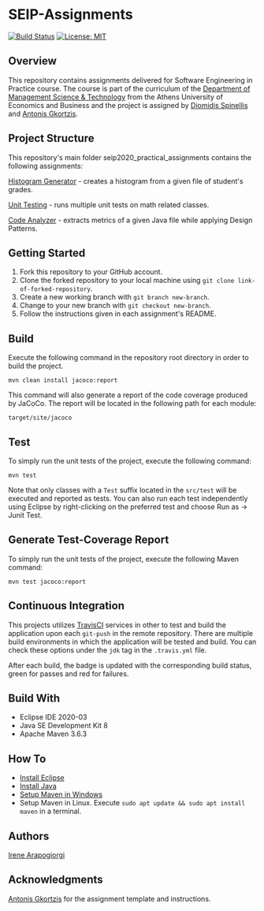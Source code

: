 # SEIP-Assignments
[![Build Status](https://travis-ci.com/IreneArapogiorgi/SEIP-Assignments.svg?token=DbTRNzdsiZ9EWLeNqxpq&branch=development)](https://travis-ci.com/IreneArapogiorgi/SEIP-Assignments)
[![License: MIT](https://img.shields.io/badge/License-MIT-yellow.svg)](https://opensource.org/licenses/MIT)

## Overview
This repository contains assignments delivered for Software Engineering in Practice course. The course is part of the curriculum of the [Department of Management Science & Technology](https://www.dept.aueb.gr/en/dmst) from the Athens University of Economics and Business and the project is assigned by [Diomidis Spinellis](https://github.com/dspinellis) and [Antonis Gkortzis](https://github.com/AntonisGkortzis).

## Project Structure
This repository's main folder seip2020_practical_assignments contains the following assignments:

[Histogram Generator](seip2020_practical_assignments/gradeshistogram) - creates a histogram from a given file of student's grades.

[Unit Testing](seip2020_practical_assignments/unittesting) - runs multiple unit tests on math related classes.

[Code Analyzer](seip2020_practical_assignments/codeanalyzer) - extracts metrics of a given Java file while applying Design Patterns.

## Getting Started
1. Fork this repository to your GitHub account.
2. Clone the forked repository to your local machine using ```git clone link-of-forked-repository```.
3. Create a new working branch with ```git branch new-branch```.
4. Change to your new branch with ```git checkout new-branch```.
5. Follow the instructions given in each assignment's README.

## Build
Execute the following command in the repository root directory in order to build the project.
```
mvn clean install jacoco:report
```
This command will also generate a report of the code coverage produced by JaCoCo. The report will be located in the following path for each module:
```
target/site/jacoco
```

## Test
To simply run the unit tests of the project, execute the following command:
```
mvn test
```
Note that only classes with a ```Test``` suffix located in the ```src/test``` will be executed and reported as tests.
You can also run each test independently using Eclipse by right-clicking on the preferred test and choose Run as -> Junit Test.

## Generate Test-Coverage Report
To simply run the unit tests of the project, execute the following Maven command:
```
mvn test jacoco:report
```

## Continuous Integration
This projects utilizes [TravisCI](https://docs.travis-ci.com/user/tutorial/) services in other to test and build the application upon each ```git-push``` in the remote repository. There are multiple build environments in which the application will be tested and build. You can check these options under the ```jdk``` tag in the ```.travis.yml``` file.

After each build, the badge is updated with the corresponding build status, green for passes and red for failures.

## Build With
* Eclipse IDE 2020-03
* Java SE Development Kit 8
* Apache Maven 3.6.3

## How To
* [Install Eclipse](https://www.eclipse.org/downloads/)
* [Install Java](https://www.oracle.com/java/technologies/javase-jdk8-downloads.html)
* [Setup Maven in Windows](https://mkyong.com/maven/how-to-install-maven-in-windows/)
* Setup Maven in Linux. Execute ```sudo apt update && sudo apt install maven``` in a terminal.

## Authors
[Irene Arapogiorgi](https://gr.linkedin.com/in/irene-arapogiorgi)

## Acknowledgments
[Antonis Gkortzis](https://github.com/AntonisGkortzis) for the assignment template and instructions.
